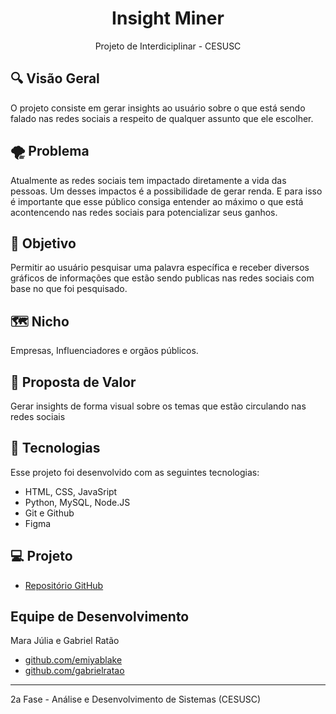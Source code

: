 <h1 align="center"> Insight Miner </h1>

<p align="center">
Projeto de Interdiciplinar - CESUSC
</p>


## 🔍 Visão Geral
O projeto consiste em gerar insights ao usuário sobre o que está sendo falado nas redes sociais a respeito de qualquer assunto que ele escolher.

## 🌪 Problema

<p>
    Atualmente as redes sociais tem impactado diretamente a vida das pessoas. Um desses impactos é a possibilidade de gerar renda. E para isso é importante que esse público consiga entender ao máximo o que está acontencendo nas redes sociais para potencializar seus ganhos. 
</p>

## 🏁 Objetivo 

<p>
    Permitir ao usuário pesquisar uma palavra específica e receber diversos gráficos de informações que estão sendo publicas nas redes sociais com base no que foi pesquisado.
</p>

## 🗺 Nicho

Empresas, Influenciadores e orgãos públicos.

## 🔮 Proposta de Valor

Gerar insights de forma visual sobre os temas que estão circulando nas redes sociais

## 🚀 Tecnologias

Esse projeto foi desenvolvido com as seguintes tecnologias:

- HTML, CSS, JavaSript
- Python, MySQL, Node.JS
- Git e Github
- Figma

## 💻 Projeto

- [Repositório GitHub](https://github.com/gabrielratao/insight-miner)

## Equipe de Desenvolvimento

Mara Júlia e Gabriel Ratão

- <a href="https://github.com/emiyablake">github.com/emiyablake</a>
- <a href="https://github.com/gabrielratao">github.com/gabrielratao</a>

---


2a Fase - Análise e Desenvolvimento de Sistemas (CESUSC)